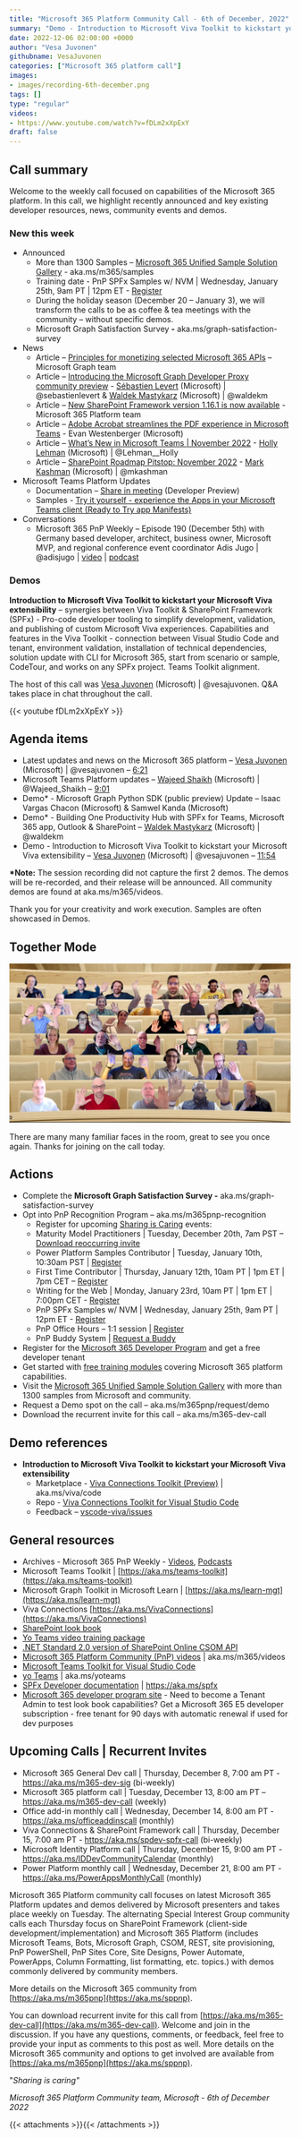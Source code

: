 ```yaml
---
title: "Microsoft 365 Platform Community Call - 6th of December, 2022"
summary: "Demo - Introduction to Microsoft Viva Toolkit to kickstart your Microsoft Viva extensibility. Announced SPFx Samples w/NVM training date, holiday community call structure, and Microsoft Graph Satisfaction Survey. Delivered 8 articles and 1 in-depth conversation in last 7 days."
date: 2022-12-06 02:00:00 +0000
author: "Vesa Juvonen"
githubname: VesaJuvonen
categories: ["Microsoft 365 platform call"]
images:
- images/recording-6th-december.png
tags: []
type: "regular"
videos:
- https://www.youtube.com/watch?v=fDLm2xXpExY
draft: false
---
```


## Call summary

Welcome to the weekly call focused on capabilities of the Microsoft 365 platform.  In this call, we highlight recently announced and key existing developer resources, news, community events and demos.

### New this week

* Announced
    * More than 1300 Samples – [Microsoft 365 Unified Sample Solution Gallery](https://adoption.microsoft.com/sample-solution-gallery) - aka.ms/m365/samples
    * Training date - PnP SPFx Samples w/ NVM \| Wednesday, January 25th, 9am PT \| 12pm ET - [Register](https://forms.office.com/pages/responsepage.aspx?id=KtIy2vgLW0SOgZbwvQuRaXDXyCl9DkBHq4A2OG7uLpdUNEE2SUdTOU1UOEtCTFU3MlM1SERDMlNVNi4u)
    * During the holiday season (December 20 – January 3), we will transform the calls to be as coffee & tea meetings with the community – without specific demos.
    * Microsoft Graph Satisfaction Survey **-** aka.ms/graph-satisfaction-survey
* News
    * Article – [Principles for monetizing selected Microsoft 365 APIs](https://devblogs.microsoft.com/microsoft365dev/principles-for-monetizing-selected-microsoft-365-apis/) – Microsoft Graph team
    * Article – [Introducing the Microsoft Graph Developer Proxy community preview](https://devblogs.microsoft.com/microsoft365dev/introducing-the-microsoft-graph-developer-proxy-community-preview/) - [Sébastien Levert](https://twitter.com/sebastienlevert) (Microsoft) \| @sebastienlevert & [Waldek Mastykarz](https://twitter.com/waldekm) (Microsoft) \| @waldekm
    * Article – [New SharePoint Framework version 1.16.1 is now available](https://devblogs.microsoft.com/microsoft365dev/new-sharepoint-framework-version-1-16-1-is-available/) - Microsoft 365 Platform team
    * Article – [Adobe Acrobat streamlines the PDF experience in Microsoft Teams](https://techcommunity.microsoft.com/t5/microsoft-teams-blog/adobe-acrobat-streamlines-the-pdf-experience-in-microsoft-teams/ba-p/3677184) - Evan Westenberger (Microsoft)
    * Article – [What’s New in Microsoft Teams \| November 2022](https://techcommunity.microsoft.com/t5/microsoft-teams-blog/what-s-new-in-microsoft-teams-november-2022/ba-p/3686698) - [Holly Lehman](https://twitter.com/Lehman__Holly) (Microsoft) \| @Lehman__Holly
    * Article – [SharePoint Roadmap Pitstop: November 2022](https://techcommunity.microsoft.com/t5/microsoft-sharepoint-blog/sharepoint-roadmap-pitstop-november-2022/ba-p/3683723) - [Mark Kashman](https://twitter.com/mkashman) (Microsoft) \| @mkashman
* Microsoft Teams Platform Updates
    * Documentation – [Share in meeting](https://learn.microsoft.com/microsoftteams/platform/concepts/build-and-test/share-in-meeting?tabs=method-1) (Developer Preview)
    * Samples - [Try it yourself - experience the Apps in your Microsoft Teams client (Ready to Try app Manifests)](https://github.com/OfficeDev/microsoft-teams-samples#try-it-yourself---experience-the-apps-in-your-microsoft-teams-client)
* Conversations
    * Microsoft 365 PnP Weekly – Episode 190 (December 5th) with Germany based developer, architect, business owner, Microsoft MVP, and regional conference event coordinator Adis Jugo \| @adisjugo \| [video](https://pnp.github.io/blog/microsoft-365-pnp-weekly/episode-190/) \| [podcast](https://www.podbean.com/media/share/pb-bfn9g-1330430)

### Demos

**Introduction to Microsoft Viva Toolkit to kickstart your Microsoft Viva extensibility** – synergies between Viva Toolkit & SharePoint Framework (SPFx) - Pro-code developer tooling to simplify development, validation, and publishing of custom Microsoft Viva experiences. Capabilities and features in the Viva Toolkit - connection between Visual Studio Code and tenant, environment validation, installation of technical dependencies, solution update with CLI for Microsoft 365, start from scenario or sample, CodeTour, and works on any SPFx project. Teams Toolkit alignment.

The host of this call was [Vesa Juvonen](http://twitter.com/vesajuvonen) (Microsoft) \| @vesajuvonen. Q&A takes place in chat throughout the call.

{{< youtube fDLm2xXpExY >}}

## Agenda items

* Latest updates and news on the Microsoft 365 platform – [Vesa Juvonen](http://twitter.com/vesajuvonen) (Microsoft) \| @vesajuvonen – [6:21](https://youtu.be/fDLm2xXpExY?t=381)
* Microsoft Teams Platform updates – [Wajeed Shaikh](https://twitter.com/Wajeed_Shaikh) (Microsoft) \| @Wajeed_Shaikh – [9:01](https://youtu.be/fDLm2xXpExY?t=541)
* Demo\* - Microsoft Graph Python SDK (public preview) Update – Isaac Vargas Chacon (Microsoft) & Samwel Kanda (Microsoft)
* Demo\* - Building One Productivity Hub with SPFx for Teams, Microsoft 365 app, Outlook & SharePoint – [Waldek Mastykarz](https://twitter.com/waldekm) (Microsoft) \| @waldekm
* Demo - Introduction to Microsoft Viva Toolkit to kickstart your Microsoft Viva extensibility – [Vesa Juvonen](https://twitter.com/vesajuvonen) (Microsoft) \| @vesajuvonen – [11:54](https://youtu.be/fDLm2xXpExY?t=714)

**\*Note:** The session recording did not capture the first 2 demos. The demos will be re-recorded, and their release will be announced. All community demos are found at aka.ms/m365/videos.

Thank you for your creativity and work execution. Samples are often showcased in Demos.

## Together Mode

![together-221206.png](images/together-221206.png)

There are many many familiar faces in the room, great to see you once again.  Thanks for joining on the call today.

## Actions

* Complete the **Microsoft Graph Satisfaction Survey -** aka.ms/graph-satisfaction-survey
* Opt into PnP Recognition Program – aka.ms/m365pnp-recognition
    * Register for upcoming [Sharing is Caring](https://pnp.github.io/sharing-is-caring/) events:
    * Maturity Model Practitioners \| Tuesday, December 20th, 7am PST – [Download reoccurring invite](https://aka.ms/mm4m365/invite)
    * Power Platform Samples Contributor \| Tuesday, January 10th, 10:30am PST \| [Register](https://forms.office.com/pages/responsepage.aspx?id=KtIy2vgLW0SOgZbwvQuRaXDXyCl9DkBHq4A2OG7uLpdUN0hMNTRPWVVWTkhFTk9QQzhFSTRIS1JLSC4u)
    * First Time Contributor \| Thursday, January 12th, 10am PT \| 1pm ET \| 7pm CET – [Register](https://forms.office.com/pages/responsepage.aspx?id=KtIy2vgLW0SOgZbwvQuRaXDXyCl9DkBHq4A2OG7uLpdUNjAwRVNETlA1MkxIR1MyTEs5STZFVVRJMC4u)
    * Writing for the Web \| Monday, January 23rd, 10am PT \| 1pm ET \| 7:00pm CET - [Register](https://forms.office.com/pages/responsepage.aspx?id=KtIy2vgLW0SOgZbwvQuRaXDXyCl9DkBHq4A2OG7uLpdUMFNPNFMyUk9CNFROUjJWTFFGSzdJV0czVC4u)
    * PnP SPFx Samples w/ NVM \| Wednesday, January 25th, 9am PT \| 12pm ET - [Register](https://forms.office.com/pages/responsepage.aspx?id=KtIy2vgLW0SOgZbwvQuRaXDXyCl9DkBHq4A2OG7uLpdUNEE2SUdTOU1UOEtCTFU3MlM1SERDMlNVNi4u)
    * PnP Office Hours – 1:1 session \| [Register](https://outlook.office365.com/owa/calendar/PnPSharingisCaring@warner.digital/bookings/)
    * PnP Buddy System \| [Request a Buddy](https://forms.office.com/Pages/ResponsePage.aspx?id=KtIy2vgLW0SOgZbwvQuRaXDXyCl9DkBHq4A2OG7uLpdUMjRRUVg4NElZUUJLTEY1TVVSVDJFRFpLRS4u)
* Register for the [Microsoft 365 Developer Program](https://aka.ms/m365/devprogram) and get a free developer tenant
* Get started with [free training modules](https://aka.ms/m365/dev/learn) covering Microsoft 365 platform capabilities.
* Visit the [Microsoft 365 Unified Sample Solution Gallery](https://adoption.microsoft.com/sample-solution-gallery) with more than 1300 samples from Microsoft and community.
* Request a Demo spot on the call – aka.ms/m365pnp/request/demo
* Download the recurrent invite for this call – aka.ms/m365-dev-call

## Demo references

* **Introduction to Microsoft Viva Toolkit to kickstart your Microsoft Viva extensibility**
    * Marketplace - [Viva Connections Toolkit (Preview)](https://marketplace.visualstudio.com/items?itemName=m365pnp.viva-connections-toolkit) \| aka.ms/viva/code
    * Repo - [Viva Connections Toolkit for Visual Studio Code](https://github.com/pnp/vscode-viva)
    * Feedback – [vscode-viva/issues](https://github.com/pnp/vscode-viva/issues)

## General resources

* Archives - Microsoft 365 PnP Weekly - [Videos](https://www.youtube.com/playlist?list=PLR9nK3mnD-OVYI-St_CBiFfuL4CZbBpkC), [Podcasts](https://pnpweekly.podbean.com/)
* Microsoft Teams Toolkit | [https://aka.ms/teams-toolkit](https://aka.ms/teams-toolkit)
* Microsoft Graph Toolkit in Microsoft Learn | [https://aka.ms/learn-mgt](https://aka.ms/learn-mgt)
* Viva Connections [https://aka.ms/VivaConnections](https://aka.ms/VivaConnections)
* [SharePoint look book](https://lookbook.microsoft.com/?WT.mc_id=m365-24198-cxa)
* [Yo Teams video training package](https://aka.ms/yoteams-training)
* [.NET Standard 2.0 version of SharePoint Online CSOM API](https://developer.microsoft.com/microsoft-365/blogs/net-standard-version-of-sharepoint-online-csom-apis?WT.mc_id=m365-24198-cxa)
* [Microsoft 365 Platform Community (PnP) videos](https://aka.ms/m365/videos) | aka.ms/m365/videos
* [Microsoft Teams Toolkit for Visual Studio Code](https://marketplace.visualstudio.com/items?itemName=TeamsDevApp.ms-teams-vscode-extension)
* [yo Teams](https://aka.ms/yoteams) | aka.ms/yoteams
* [SPFx Developer documentation](https://aka.ms/spfx) | <https://aka.ms/spfx>
* [Microsoft 365 developer program site](https://developer.microsoft.com/office/dev-program?WT.mc_id=m365-24198-cxa) - Need to become a Tenant Admin to test look book capabilities? Get a Microsoft 365 E5 developer subscription - free tenant for 90 days with automatic renewal if used for dev purposes

## Upcoming Calls | Recurrent Invites

* Microsoft 365 General Dev call \| Thursday, December 8, 7:00 am PT - <https://aka.ms/m365-dev-sig> (bi-weekly)
* Microsoft 365 platform call \| Tuesday, December 13, 8:00 am PT – <https://aka.ms/m365-dev-call> (weekly)
* Office add-in monthly call \| Wednesday, December 14, 8:00 am PT - <https://aka.ms/officeaddinscall> (monthly)
* Viva Connections & SharePoint Framework call \| Thursday, December 15, 7:00 am PT - <https://aka.ms/spdev-spfx-call> (bi-weekly)
* Microsoft Identity Platform call \| Thursday, December 15, 9:00 am PT - <https://aka.ms/IDDevCommunityCalendar> (monthly)
* Power Platform monthly call \| Wednesday, December 21, 8:00 am PT - <https://aka.ms/PowerAppsMonthlyCall> (monthly)

Microsoft 365 Platform community call focuses on latest Microsoft 365 Platform updates and demos delivered by Microsoft presenters and takes place weekly on Tuesday.  The alternating Special Interest Group community calls each Thursday focus on SharePoint Framework (client-side development/implementation) and Microsoft 365 Platform (includes Microsoft Teams, Bots, Microsoft Graph, CSOM, REST, site provisioning, PnP PowerShell, PnP Sites Core, Site Designs, Power Automate, PowerApps, Column Formatting, list formatting, etc. topics.) with demos commonly delivered by community members.

More details on the Microsoft 365 community from [https://aka.ms/m365pnp](https://aka.ms/sppnp).

You can download recurrent invite for this call from [https://aka.ms/m365-dev-call](https://aka.ms/m365-dev-call).  Welcome and join in the discussion. If you have any questions, comments, or feedback, feel free to provide your input as comments to this post as well. More details on the Microsoft 365 community and options to get involved are available from [https://aka.ms/m365pnp](https://aka.ms/sppnp).


&quot;_Sharing is caring&quot;_

_Microsoft 365 Platform Community team, Microsoft - 6th of December 2022_

{{< attachments >}}{{< /attachments >}}
